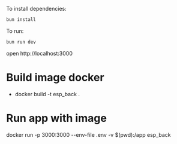 To install dependencies:
```sh
bun install
```

To run:
```sh
bun run dev
```

open http://localhost:3000


# Build image docker

- docker build -t esp_back .

# Run app with image

docker run -p 3000:3000 --env-file .env -v $(pwd):/app esp_back
